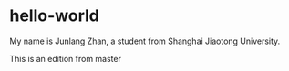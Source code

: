 # hello-world
My name is Junlang Zhan, a student from Shanghai Jiaotong University.

This is an edition from master

